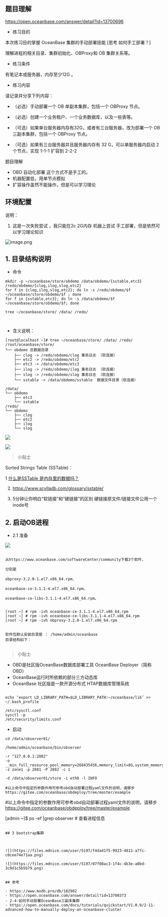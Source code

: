 
## 题目理解

https://open.oceanbase.com/answer/detail?id=13700696

- 练习目的

本次练习目的掌握 OceanBase 集群的手动部署技能 [思考 如何手工部署？]

理解进程的相关目录、集群初始化、OBProxy和 OB 集群关系等。



- 练习条件

 有笔记本或服务器，内存至少12G 。



- 练习内容

请记录并分享下列内容：

- （必选）手动部署一个 OB 单副本集群，包括一个 OBProxy 节点。
- （必选）创建一个业务租户、一个业务数据库，以及一些表等。

- （可选）如果单台服务器内存有32G，或者有三台服务器，改为部署一个 OB 三副本集群，包括一个 OBProxy 节点。


- （可选）如果有三台服务器并且服务器内存有 32 G，可以单服务器内启动 2 个节点，实现 1-1-1 扩容到 2-2-2 

题目理解

-  OBD 自动化部署 这个方式不是手工的。
-  机器配置低，用单节点模拟
-  扩容操作虽然不能操作，但是可以学习理论

## 环境配置

说明：

1. 这是一次失败尝试 ，我只能在2c 2G内存 机器上尝试 手工部署，但是依然可以学习理论知识

![image.png](https://s2.loli.net/2021/12/30/Tp9eCfdyKYA1gG2.png)






## 1. 目录结构说明

- 命令 
~~~
mkdir -p ~/oceanbase/store/obdemo /data/obdemo/{sstable,etc3}     /redo/obdemo/{clog,ilog,slog,etc2}
for f in {clog,ilog,slog,etc2}; do ln -s /redo/obdemo/$f ~/oceanbase/store/obdemo/$f ; done
for f in {sstable,etc3}; do ln -s /data/obdemo/$f ~/oceanbase/store/obdemo/$f; done 

tree ~/oceanbase/store/ /data/ /redo/



~~~

- 含义说明：

~~~
[root@localhost ~]# tree ~/oceanbase/store/ /data/ /redo/
/root/oceanbase/store/
└── obdemo 总数据目录
    ├── clog -> /redo/obdemo/clog 事务日志 （软连接）
    ├── etc2 -> /redo/obdemo/etc2
    ├── etc3 -> /data/obdemo/etc3
    ├── ilog -> /redo/obdemo/ilog 事务日志 （软连接）
    ├── slog -> /redo/obdemo/slog 事务日志 （软连接）
    └── sstable -> /data/obdemo/sstable  数据文件目录（软连接）
    
/data/
└── obdemo
    ├── etc3
    └── sstable
/redo/
└── obdemo
    ├── clog
    ├── etc2
    ├── ilog
    └── slog

~~~

![](https://files.mdnice.com/user/5197/383382a9-07d3-4155-8a00-734b1c1aa4b3.png)

![](https://files.mdnice.com/user/5197/d057fad9-fdb6-4702-a193-12cea27239b1.png)


> 小贴士

Sorted Strings Table (SSTable)：

1  [什么是SSTable 是内存里的数据吗？](https://niceaz.com/2018/11/27/sstable/#sstable-%E8%B5%B7%E6%BA%90)

2.  https://www.scylladb.com/glossary/sstable/ 

3. 5分钟让你明白“软链接”和“硬链接”的区别 硬链接原文件/链接文件公用一个inode号

## 2. 启动OB进程

- 2.1 准备

![](https://files.mdnice.com/user/5197/17bb5299-acfe-490d-ae2f-ec6acbf40168.png)

~~~

从https://www.oceanbase.com/softwareCenter/community下载3个软件，

分别是

obproxy-3.2.0-1.el7.x86_64.rpm、

oceanbase-ce-3.1.1-4.el7.x86_64.rpm、

oceanbase-ce-libs-3.1.1-4.el7.x86_64.rpm。


[root ~] # rpm -ivh oceanbase-ce-3.1.1-4.el7.x86_64.rpm
[root ~] # rpm -ivh oceanbase-ce-libs-3.1.1-4.el7.x86_64.rpm 
[root ~] # rpm -ivh obproxy-3.2.0-1.el7.x86_64.rpm


软件包默认安装目录是 ： /home/admin/oceanbase 
目录结构如下：


~~~


> 小贴士

- OBD是社区版OceanBase数据库部署工具 OceanBase Deployer（简称 OBD）
- OceanBase运行时所依赖的部分三方动态库
- OceanBase 社区版是一款开源分布式 HTAP数据库管理系统



~~~

echo ‘export LD_LIBRARY_PATH=$LD_LIBRARY_PATH:~/oceanbase/lib’ >> ~/.bash_profile

/etc/sysctl.conf 
sysctl -p
/etc/security/limits.conf 

~~~


- 启动

~~~
cd /data/observer01/ 

/home/admin/oceanbase/bin/observer 

-r "127.0.0.1:2882"
-o __min_full_resource_pool_memory=268435456,memory_limit=8G,system_memory=4G,stack_size=512K,cpu_count=16,cache_wash_threshold=1G,workers_per_cpu_quota=10,schema_history_expire_time=1d,net_thread_count=4,sys_bkgd_migration_retry_num=3,minor_freeze_times=10,enable_separate_sys_clog=0,enable_merge_by_turn=False,datafile_size=50G,enable_syslog_recycle=True,max_syslog_file_count=10 -z zone1 -p 2881 -P 2882 -c 1 

-d /data/observer01/store -i eth0 -l INFO

#以上命令中指定的参数作用可参考obd自动部署过程yaml文件的说明，请移步 https://gitee.com/oceanbase/obdeploy/tree/master/example 
~~~


#以上命令中指定的参数作用可参考obd自动部署过程yaml文件的说明，请移步 https://gitee.com/oceanbase/obdeploy/tree/master/example 

[admin ~]$ ps -ef |grep observer # 查看进程信息

~~~

## 3 bootstrap集群



![](https://files.mdnice.com/user/5197/f4da41f5-9923-4811-a7fc-c0cee74e71aa.png)

![](https://files.mdnice.com/user/5197/07f08ac3-1f4c-4b3e-a0bd-3c9d1c5b5b79.png)


## 参考

- https://www.modb.pro/db/182982
- https://open.oceanbase.com/answer/detail?id=13700373
- 2-4-如何手动部署OceanBase三副本集群
- https://open.oceanbase.com/docs/tutorials/quickstart/V1.0.0/2-11-advanced-how-to-manually-deploy-an-oceanbase-cluster



